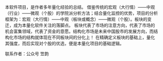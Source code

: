 本软件项目，是作者多年量化经验的总结。
借鉴传统的宏观（大行情）——中观（行业）——微观（个股）的学院派分析方法；结合量化监控的优势，项目的分析框架为：宏观（大行情）——中观（板块或概念）——微观（个股）。板块的变迁，成为本量化软件关注的落脚点。
板块代表了市场的注意方向，代表了市场的机会富集领域，代表了资金的意愿。结构化市场是未来中国股市的发展方向，而结构化市场的结构就体现在不同板块间的分化上！
在精确定义板块的基础上，量化其强度，而后实现对个股的优选，便是本量化项目的基础逻辑。

联系作者：公众号 笠韵

